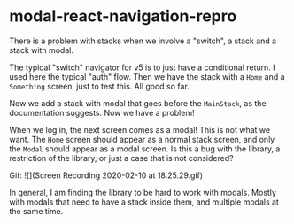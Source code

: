 # modal-react-navigation-repro

There is a problem with stacks when we involve a "switch", a stack and a stack with modal.

The typical "switch" navigator for v5 is to just have a conditional return. I used here the typical "auth" flow. Then we have the stack with a `Home` and a `Something` screen, just to test this. All good so far.

Now we add a stack with modal that goes before the `MainStack`, as the documentation suggests. Now we have a problem!

When we log in, the next screen comes as a modal! This is not what we want. The `Home` screen should appear as a normal stack screen, and only the `Modal` should appear as a modal screen. Is this a bug with the library, a restriction of the library, or just a case that is not considered?

Gif:
![](Screen Recording 2020-02-10 at 18.25.29.gif)

In general, I am finding the library to be hard to work with modals. Mostly with modals that need to have a stack inside them, and multiple modals at the same time.
